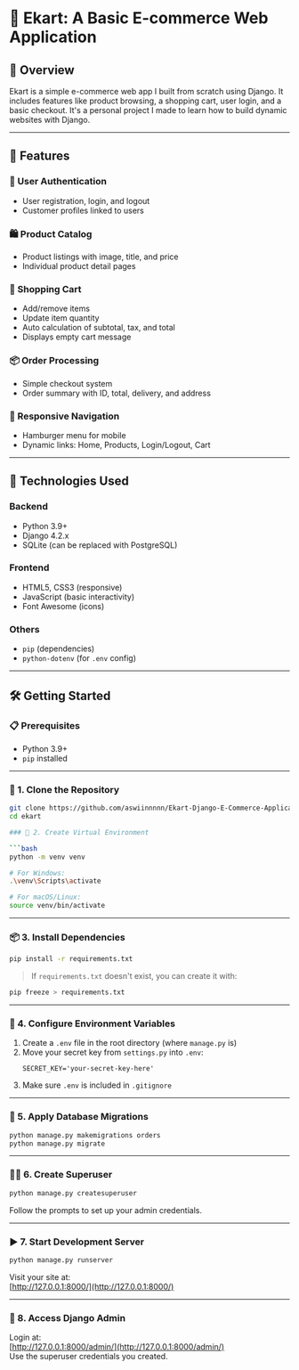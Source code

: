 # 🛒 Ekart: A Basic E-commerce Web Application

## 📌 Overview

Ekart is a simple e-commerce web app I built from scratch using Django. It includes features like product browsing, a shopping cart, user login, and a basic checkout. It's a personal project I made to learn how to build dynamic websites with Django.

---

## 🚀 Features

### 👤 User Authentication
- User registration, login, and logout  
- Customer profiles linked to users

### 🛍️ Product Catalog
- Product listings with image, title, and price  
- Individual product detail pages

### 🛒 Shopping Cart
- Add/remove items  
- Update item quantity  
- Auto calculation of subtotal, tax, and total  
- Displays empty cart message

### 📦 Order Processing
- Simple checkout system  
- Order summary with ID, total, delivery, and address

### 📱 Responsive Navigation
- Hamburger menu for mobile  
- Dynamic links: Home, Products, Login/Logout, Cart

---

## 🧰 Technologies Used

### Backend
- Python 3.9+
- Django 4.2.x
- SQLite (can be replaced with PostgreSQL)

### Frontend
- HTML5, CSS3 (responsive)
- JavaScript (basic interactivity)
- Font Awesome (icons)

### Others
- `pip` (dependencies)
- `python-dotenv` (for `.env` config)

---

## 🛠️ Getting Started

### 📋 Prerequisites
- Python 3.9+  
- `pip` installed  

---

### 🔄 1. Clone the Repository

```bash
git clone https://github.com/aswiinnnnn/Ekart-Django-E-Commerce-Application
cd ekart

### 🧪 2. Create Virtual Environment

```bash
python -m venv venv

# For Windows:
.\venv\Scripts\activate

# For macOS/Linux:
source venv/bin/activate
```

---

### 📦 3. Install Dependencies

```bash
pip install -r requirements.txt
```

> If `requirements.txt` doesn't exist, you can create it with:
```bash
pip freeze > requirements.txt
```

---

### 🔐 4. Configure Environment Variables

1. Create a `.env` file in the root directory (where `manage.py` is)
2. Move your secret key from `settings.py` into `.env`:
   ```env
   SECRET_KEY='your-secret-key-here'
   ```
3. Make sure `.env` is included in `.gitignore`

---

### 🧱 5. Apply Database Migrations

```bash
python manage.py makemigrations orders
python manage.py migrate
```

---

### 👨‍💼 6. Create Superuser

```bash
python manage.py createsuperuser
```

Follow the prompts to set up your admin credentials.

---

### ▶️ 7. Start Development Server

```bash
python manage.py runserver
```

Visit your site at:  
[http://127.0.0.1:8000/](http://127.0.0.1:8000/)

---

### 🔑 8. Access Django Admin

Login at:  
[http://127.0.0.1:8000/admin/](http://127.0.0.1:8000/admin/)  
Use the superuser credentials you created.

